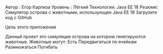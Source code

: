Автор : Егор Карпиза
Уровень : Лёгкий
Технологии: Java EE 18
Резюме: Симулятор острова с животными, использующее Java EE 18
Загрузите код с GitHub

Цель этого приложения

Данный проект это симуляция острова на котором генегируются животные.
Животные могут:
Есть
Передвигаться по ячейкам
Размножаться
Погибать
